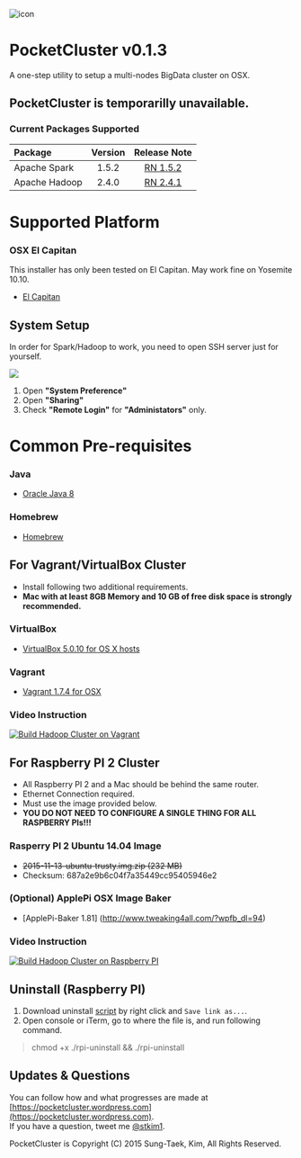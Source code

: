![icon](https://raw.githubusercontent.com/stkim1/pocketcluster/master/images/icon_256x256.png)

# PocketCluster v0.1.3  

A one-step utility to setup a multi-nodes BigData cluster on OSX. 


## PocketCluster is temporarilly unavailable.




### Current Packages Supported  

| Package  | Version | Release Note |
|:----------|:-------------:|:------:|
| Apache Spark | 1.5.2 | [RN 1.5.2](https://spark.apache.org/releases/spark-release-1-5-2.html) |
| Apache Hadoop | 2.4.0 | [RN 2.4.1](http://hadoop.apache.org/docs/r2.4.1/hadoop-project-dist/hadoop-common/releasenotes.html) |

# Supported Platform

### OSX El Capitan  

This installer has only been tested on El Capitan. May work fine on Yosemite 10.10.  

- [El Capitan](https://itunes.apple.com/WebObjects/MZStore.woa/wa/viewSoftware?id=1018109117&mt=12&ls=1)  

## System Setup  

In order for Spark/Hadoop to work, you need to open SSH server just for yourself.  

![](https://raw.githubusercontent.com/stkim1/pocketcluster/master/images/system-setup.png)

1. Open **"System Preference"**  
2. Open **"Sharing"**  
3. Check **"Remote Login"** for **"Administators"** only.  

# Common Pre-requisites  

### Java  

- [Oracle Java 8](http://www.oracle.com/technetwork/java/javase/downloads/jdk8-downloads-2133151.html)  

### Homebrew  

- [Homebrew](http://brew.sh)  

## For Vagrant/VirtualBox Cluster   

- Install following two additional requirements.  
- **Mac with at least 8GB Memory and 10 GB of free disk space is strongly recommended.**  

### VirtualBox  

- [VirtualBox 5.0.10 for OS X hosts](http://download.virtualbox.org/virtualbox/5.0.10/VirtualBox-5.0.10-104061-OSX.dmg)

### Vagrant  

- [Vagrant 1.7.4 for OSX](https://releases.hashicorp.com/vagrant/1.7.4/vagrant_1.7.4.dmg)  

### Video Instruction    
[![Build Hadoop Cluster on Vagrant](http://img.youtube.com/vi/daNc14JL7as/0.jpg)](https://www.youtube.com/watch?v=daNc14JL7as&vq=hd720)  

## For Raspberry PI 2 Cluster  

- All Raspberry PI 2 and a Mac should be behind the same router.  
- Ethernet Connection required.  
- Must use the image provided below.  
- **YOU DO NOT NEED TO CONFIGURE A SINGLE THING FOR ALL RASPBERRY PIs!!!**  

### Rasperry PI 2 Ubuntu 14.04 Image
 
- ~~2015-11-13-ubuntu-trusty.img.zip (232 MB)~~
- Checksum: 687a2e9b6c04f7a35449cc95405946e2  

### (Optional) ApplePi OSX Image Baker  

- [ApplePi-Baker 1.81] (http://www.tweaking4all.com/?wpfb_dl=94)

### Video Instruction   
[![Build Hadoop Cluster on Raspberry PI](http://img.youtube.com/vi/0TzPHj9C0Ak/0.jpg)](https://www.youtube.com/watch?v=0TzPHj9C0Ak&vq=hd720)  


## Uninstall (Raspberry PI)

1. Download uninstall [script](https://raw.githubusercontent.com/stkim1/pocketcluster/master/uninstall/rpi-uninstall) by right click and `Save link as...`.
2. Open console or iTerm, go to where the file is, and run following command.  

> chmod +x ./rpi-uninstall && ./rpi-uninstall


## Updates & Questions  

You can follow how and what progresses are made at [https://pocketcluster.wordpress.com](https://pocketcluster.wordpress.com).  
If you have a question, tweet me [@stkim1](https://twitter.com/stkim1).  

PocketCluster is Copyright (C) 2015 Sung-Taek, Kim, All Rights Reserved.
